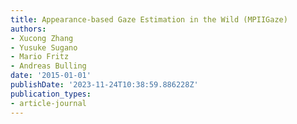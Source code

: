 ```yaml
---
title: Appearance-based Gaze Estimation in the Wild (MPIIGaze)
authors:
- Xucong Zhang
- Yusuke Sugano
- Mario Fritz
- Andreas Bulling
date: '2015-01-01'
publishDate: '2023-11-24T10:38:59.886228Z'
publication_types:
- article-journal
---
```

